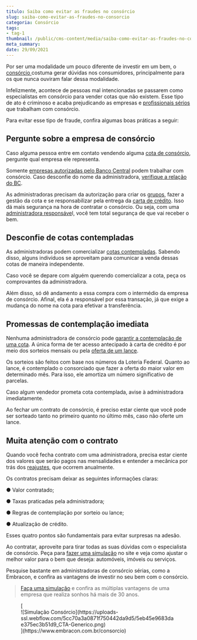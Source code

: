 ```yaml
---
titulo: Saiba como evitar as fraudes no consórcio
slug: saiba-como-evitar-as-fraudes-no-consorcio
categoria: Consórcio
tags:
- tag-1
thumbnail: /public/cms-content/media/saiba-como-evitar-as-fraudes-no-consorcio.png
meta_summary: 
date: 29/09/2021
---
```

Por ser uma modalidade um pouco diferente de investir em um bem, o [consórcio ](https://www.embracon.com.br/conhecaoconsorcio/o-que-e-consorcio)costuma gerar dúvidas nos consumidores, principalmente para os que nunca ouviram falar dessa modalidade.

Infelizmente, acontece de pessoas mal intencionadas se passarem como especialistas em consórcio para vender cotas que não existem. Esse tipo de ato é criminoso e acaba prejudicando as empresas e [profissionais sérios](https://www.embracon.com.br/fale-com-consultor) que trabalham com consórcio.

Para evitar esse tipo de fraude, confira algumas boas práticas a seguir:

Pergunte sobre a empresa de consórcio
-------------------------------------

Caso alguma pessoa entre em contato vendendo alguma [cota de consórcio](https://www.embracon.com.br/conhecaoconsorcio/o-que-e-a-cota-de-consorcio), pergunte qual empresa ele representa.

Somente [empresas autorizadas pelo Banco Central](https://www.embracon.com.br/) podem trabalhar com consórcio. Caso desconfie do nome da administradora, [verifique a relação do BC](https://www.bcb.gov.br/pre/composicao/ac.asp).

As administradoras precisam da autorização para criar os [grupos](https://www.embracon.com.br/conhecaoconsorcio/o-que-e-um-grupo-de-consorcio), fazer a gestão da cota e se responsabilizar pela entrega da [carta de crédito](https://www.embracon.com.br/conhecaoconsorcio/o-que-e-carta-de-credito). Isso dá mais segurança na hora de contratar o consórcio. Ou seja, com uma [administradora responsáve](https://www.embracon.com.br/blog/afinal-o-que-uma-administradora-de-consorcio-faz)l, você tem total segurança de que vai receber o bem.

Desconfie de cotas contempladas
-------------------------------

As administradoras podem comercializar [cotas contempladas](https://www.embracon.com.br/blog/quais-sao-as-formas-de-contemplacao). Sabendo disso, alguns indivíduos se aproveitam para comunicar a venda dessas cotas de maneira independente.

Caso você se depare com alguém querendo comercializar a cota, peça os comprovantes da administradora.

Além disso, só dê andamento a essa compra com o intermédio da empresa de consórcio. Afinal, ela é a responsável por essa transação, já que exige a mudança do nome na cota para efetivar a transferência.

Promessas de contemplação imediata
----------------------------------

Nenhuma administradora de consórcio pode [garantir a contemplação de uma cota](https://www.embracon.com.br/conhecaoconsorcio/no-consorcio-existe-prazo-especifico-para-contemplacao). A única forma de ter acesso antecipado à carta de crédito é por meio dos sorteios mensais ou pela [oferta de um lance](https://www.embracon.com.br/blog/como-funcionam-os-tipos-de-lances-no-consorcio).

Os sorteios são feitos com base nos números da Loteria Federal. Quanto ao lance, é contemplado o consorciado que fazer a oferta do maior valor em determinado mês. Para isso, ele amortiza um número significativo de parcelas.

Caso algum vendedor prometa cota contemplada, avise à administradora imediatamente.

Ao fechar um contrato de consórcio, é preciso estar ciente que você pode ser sorteado tanto no primeiro quanto no último mês, caso não oferte um lance.

Muita atenção com o contrato
----------------------------

Quando você fecha contrato com uma administradora, precisa estar ciente dos valores que serão pagos nas mensalidades e entender a mecânica por trás dos [reajustes](https://www.embracon.com.br/blog/reajuste-do-consorcio-entenda), que ocorrem anualmente.

Os contratos precisam deixar as seguintes informações claras:

● Valor contratado;

● Taxas praticadas pela administradora;

● Regras de contemplação por sorteio ou lance;

● Atualização de crédito.

Esses quatro pontos são fundamentais para evitar surpresas na adesão.

Ao contratar, aproveite para tirar todas as suas dúvidas com o especialista de consórcio. Peça para [fazer uma simulação](https://www.embracon.com.br/blog/descubra-como-fazer-uma-simulacao-no-consorcio) no site e veja como ajustar o melhor valor para o bem que deseja: automóveis, imóveis ou serviços.

Pesquise bastante em administradoras de consórcio sérias, como a Embracon, e confira as vantagens de investir no seu bem com o consórcio.

> [Faça uma simulação](https://www.embracon.com.br/) e confira as múltiplas vantagens de uma empresa que realiza sonhos há mais de 30 anos.

<figure class="w-richtext-figure-type-image w-richtext-align-center">[<div>![Simulação Consórcio](https://uploads-ssl.webflow.com/5cc70a3a0871f750442da9d5/5eb45e9683dae375ec3b51d9_CTA-Generico.png)</div>](https://www.embracon.com.br/consorcio)</figure>
